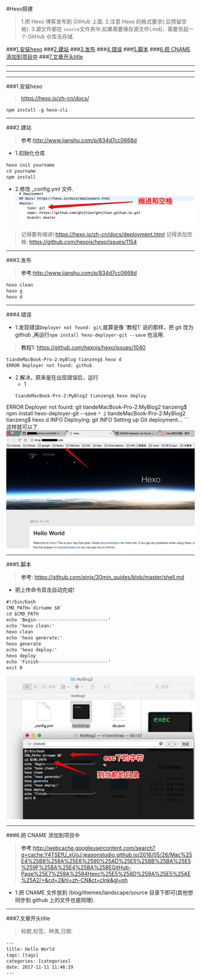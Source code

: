 #Hexo搭建

>1.把 Hexo 博客发布到 GitHub 上面.
>2.注意 Hexo 的格式要求(:后预留空格).
>3.源文件都在 ```source```文件夹中,如果需要保存源文件(.md)，需要另起一个 GitHub 仓库去存储.

###[1.安装hexo](#install_hexo)
###[2.建站](#start_hexo)
###[3.发布](#hexo_deploy)
###[4.错误](#error_solve)
###[5.脚本](#script_write)
###[6.把 CNAME 添加到项目中](add_CNAME)
###[7.文章开头title](#title)

***
***
***


###1.安装hexo<a name="install_hexo"/>
>https://hexo.io/zh-cn/docs/
```
npm install -g hexo-cli
```
***

###2.建站<a name="start_hexo"/>

>参考:http://www.jianshu.com/p/834d7cc0668d

* 1.初始化仓库
```
hexo init yourname
cd yourname
npm install
```
* 2.修改 _config.yml 文件.
![](/assets/Snip20171111_8.png)

>记得要有缩进!:https://hexo.io/zh-cn/docs/deployment.html
>记得添加空格: https://github.com/hexojs/hexo/issues/1154

***

###3.发布<a name="hexo_deploy"/>

>参考:http://www.jianshu.com/p/834d7cc0668d

```
hexo clean
hexo g
hexo d
```

***

###4.错误<a name="error_solve"/>

* 1.发现错误```Deployer not found: git```,就算是像 '教程1' 说的那样，把 git 改为 github ,再运行```npm install hexo-deployer-git --save``` 也没用.
>教程1: https://github.com/hexojs/hexo/issues/1040
```
tiandeMacBook-Pro-2:myBlog tianzeng$ hexo d
ERROR Deployer not found: github
```

* 2.解决，原来是在出现错误后，运行
    * 1
     ```
    tiandeMacBook-Pro-2:MyBlog2 tianzeng$ hexo deploy
ERROR Deployer not found: git
tiandeMacBook-Pro-2:MyBlog2 tianzeng$ npm install hexo-deployer-git --save
    ```
    * 2
    ```
    tiandeMacBook-Pro-2:MyBlog2 tianzeng$ hexo d
INFO  Deploying: git
INFO  Setting up Git deployment...
    ```
这样就可以了.
![](/assets/Snip20171111_9.png)


***

###5.脚本<a name="script_write"/>

>参考: https://github.com/qinjx/30min_guides/blob/master/shell.md

* 把上传命令双击自动完成!
```
#!/bin/bash
CMD_PATH=`dirname $0`
cd $CMD_PATH
echo 'Begin---------------------------'
echo 'hexo clean:'
hexo clean
echo 'hexo generate:'
hexo generate
echo 'hexo deploy:'
hexo deploy
echo 'Finish--------------------------'
exit 0
```
![](/assets/Snip20171111_10.png)

***

###6.把 CNAME 添加到项目中<a name="add_CNAME"/>

>参考:http://webcache.googleusercontent.com/search?q=cache:Y4TSEfU_xUoJ:jeasonstudio.github.io/2016/05/26/Mac%25E4%25B8%258A%25E6%2590%25AD%25E5%25BB%25BA%25E5%259F%25BA%25E4%25BA%258EGitHub-Page%25E7%259A%2584Hexo%25E5%258D%259A%25E5%25AE%25A2/+&cd=2&hl=zh-CN&ct=clnk&gl=ph

* 1.把 CNAME 文件放到 /blog/themes/landscape/source 目录下即可(其他想同步到 github 上的文件也是同理).



***

###7.文章开头title<a name="title"/>
>标题,标签，种类,日期.

```
---
title: Hello World
tags: [tags]
categories: [categories]
date: 2017-11-11 11:46:19
---
```



